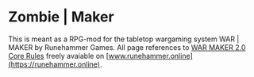 # Zombie | Maker

This is meant as a RPG-mod for the tabletop wargaming system WAR | MAKER by Runehammer Games. All page references to [WAR MAKER 2.0 Core Rules](https://www.runehammer.online/_files/ugd/62a178_f80cc2af9a5e44b5bff5bb6adf7d4eaa.pdf) freely avaiable on [www.runehammer.online](https://runehammer.online).

